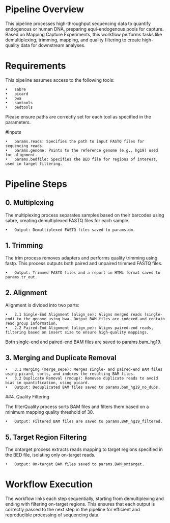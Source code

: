# Pipeline Overview

This pipeline processes high-throughput sequencing data to quantify endogenous or human DNA, preparing equi-endogenous pools for capture. Based on Mapping Capture Experiments, this workflow performs tasks like demultiplexing, trimming, mapping, and quality filtering to create high-quality data for downstream analyses.

# Requirements

This pipeline assumes access to the following tools:

	•	sabre
	•	picard
	•	bwa
	•	samtools
	•	bedtools

Please ensure paths are correctly set for each tool as specified in the parameters.

#Inputs

	•	params.reads: Specifies the path to input FASTQ files for sequencing reads.
	•	params.genome: Points to the reference genome (e.g., hg19) used for alignment.
	•	params.bedfile: Specifies the BED file for regions of interest, used in target filtering.

# Pipeline Steps

## 0. Multiplexing

The multiplexing process separates samples based on their barcodes using sabre, creating demultiplexed FASTQ files for each sample.

	•	Output: Demultiplexed FASTQ files saved to params.dm.

## 1. Trimming

The trim process removes adapters and performs quality trimming using fastp. This process outputs both paired and unpaired trimmed FASTQ files.

	•	Output: Trimmed FASTQ files and a report in HTML format saved to params.tr_out.

## 2. Alignment

Alignment is divided into two parts:

	•	2.1 Single-End Alignment (align_se): Aligns merged reads (single-end) to the genome using bwa. Output BAM files are indexed and contain read group information.
	•	2.2 Paired-End Alignment (align_pe): Aligns paired-end reads, filtering based on insert size to ensure high-quality mappings.

Both single-end and paired-end BAM files are saved to params.bam_hg19.

## 3. Merging and Duplicate Removal

	•	3.1 Merging (merge_sepe): Merges single- and paired-end BAM files using picard, sorts, and indexes the resulting BAM files.
	•	3.2 Duplicate Removal (rmdup): Removes duplicate reads to avoid bias in quantification, using picard.
	•	Output: Deduplicated BAM files saved to params.bam_hg19_no_dups.

##4. Quality Filtering

The filterQuality process sorts BAM files and filters them based on a minimum mapping quality threshold of 30.

	•	Output: Filtered BAM files are saved to params.BAM_hg19_filtered.

## 5. Target Region Filtering

The ontarget process extracts reads mapping to target regions specified in the BED file, isolating only on-target reads.

	•	Output: On-target BAM files saved to params.BAM_ontarget.

# Workflow Execution

The workflow links each step sequentially, starting from demultiplexing and ending with filtering on-target regions. This ensures that each output is correctly passed to the next step in the pipeline for efficient and reproducible processing of sequencing data.
